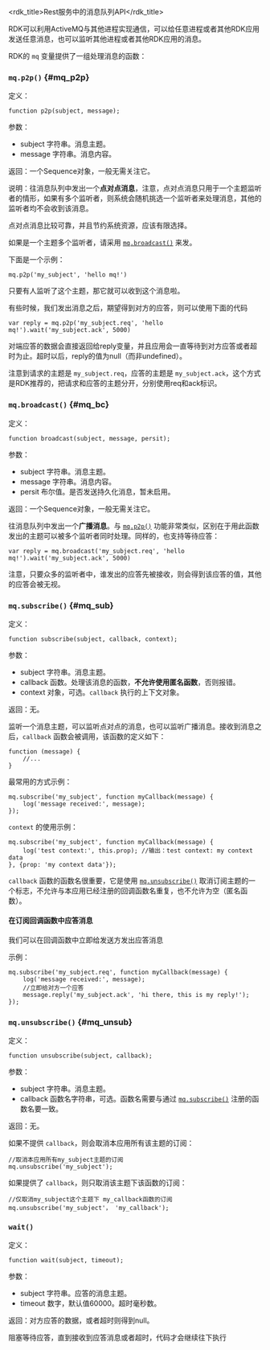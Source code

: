 <rdk_title>Rest服务中的消息队列API</rdk_title>


RDK可以利用ActiveMQ与其他进程实现通信，可以给任意进程或者其他RDK应用发送任意消息，也可以监听其他进程或者其他RDK应用的消息。

RDK的 `mq` 变量提供了一组处理消息的函数：

###  `mq.p2p()` {#mq_p2p}

定义：

	function p2p(subject, message);

参数：

- subject 字符串。消息主题。
- message 字符串。消息内容。

返回：一个Sequence对象，一般无需关注它。

说明：往消息队列中发出一个**点对点消息**，注意，点对点消息只用于一个主题监听者的情形，如果有多个监听者，则系统会随机挑选一个监听者来处理消息，其他的监听者均不会收到该消息。

点对点消息比较可靠，并且节约系统资源，应该有限选择。

如果是一个主题多个监听者，请采用 [`mq.broadcast()`](#mq_bc) 来发。

下面是一个示例：

	mq.p2p('my_subject', 'hello mq!')

只要有人监听了这个主题，那它就可以收到这个消息啦。

有些时候，我们发出消息之后，期望得到对方的应答，则可以使用下面的代码

	var reply = mq.p2p('my_subject.req', 'hello mq!').wait('my_subject.ack', 5000)

对端应答的数据会直接返回给reply变量，并且应用会一直等待到对方应答或者超时为止。超时以后，reply的值为null（而非undefined）。

注意到请求的主题是 `my_subject.req`，应答的主题是 `my_subject.ack`，这个方式是RDK推荐的，把请求和应答的主题分开，分别使用req和ack标识。


###  `mq.broadcast()` {#mq_bc}

定义：

	function broadcast(subject, message, persit);

参数：

- subject 字符串。消息主题。
- message 字符串。消息内容。
- persit 布尔值。是否发送持久化消息，暂未启用。

返回：一个Sequence对象，一般无需关注它。

往消息队列中发出一个**广播消息**。与 [`mq.p2p()`](#mq_p2p) 功能非常类似，区别在于用此函数发出的主题可以被多个监听者同时处理。同样的，也支持等待应答：

	var reply = mq.broadcast('my_subject.req', 'hello mq!').wait('my_subject.ack', 5000)

注意，只要众多的监听者中，谁发出的应答先被接收，则会得到该应答的值，其他的应答会被无视。


###  `mq.subscribe()` {#mq_sub}

定义：

	function subscribe(subject, callback, context);

参数：

- subject 字符串。消息主题。
- callback 函数。处理该消息的函数，**不允许使用匿名函数**，否则报错。
- context 对象，可选。`callback` 执行的上下文对象。

返回：无。

监听一个消息主题，可以监听点对点的消息，也可以监听广播消息。接收到消息之后，`callback` 函数会被调用，该函数的定义如下：

	function (message) {
		//...
	}

最常用的方式示例：

	mq.subscribe('my_subject', function myCallback(message) {
		log('message received:', message);
	});

`context` 的使用示例：

	mq.subscribe('my_subject', function myCallback(message) {
		log('test context:', this.prop); //输出：test context: my context data
	}, {prop: 'my context data'});

`callback` 函数的函数名很重要，它是使用 [`mq.unsubscribe()`](#mq_unsub) 取消订阅主题的一个标志，不允许与本应用已经注册的回调函数名重复，也不允许为空（匿名函数）。

#### 在订阅回调函数中应答消息 ####

我们可以在回调函数中立即给发送方发出应答消息

示例：

	mq.subscribe('my_subject.req', function myCallback(message) {
		log('message received:', message);
		//立即给对方一个应答
		message.reply('my_subject.ack', 'hi there, this is my reply!');
	});

### `mq.unsubscribe()` {#mq_unsub}

定义：

	function unsubscribe(subject, callback);

参数：

- subject 字符串。消息主题。
- callback 函数名字符串，可选。函数名需要与通过 [`mq.subscribe()`](#mq_sub) 注册的函数名要一致。

返回：无。

如果不提供 `callback`，则会取消本应用所有该主题的订阅：

	//取消本应用所有my_subject主题的订阅
	mq.unsubscribe('my_subject');

如果提供了 `callback`，则只取消该主题下该函数的订阅：

	//仅取消my_subject这个主题下 my_callback函数的订阅
	mq.unsubscribe('my_subject'， 'my_callback');

### `wait()` ###

定义：

	function wait(subject, timeout);

参数：

- subject 字符串。应答的消息主题。
- timeout 数字，默认值60000。超时毫秒数。

返回：对方应答的数据，或者超时则得到null。

阻塞等待应答，直到接收到应答消息或者超时，代码才会继续往下执行




